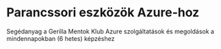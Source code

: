 # Parancssori eszközök Azure-hoz


Segédanyag a Gerilla Mentok Klub Azure szolgáltatások és megoldások a mindennapokban (6 hetes) képzéshez
